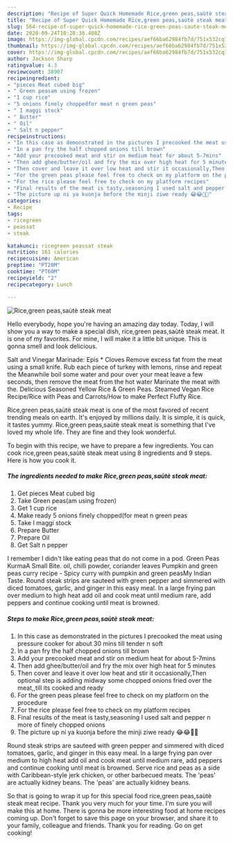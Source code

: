 ```yaml
---
description: "Recipe of Super Quick Homemade Rice,green peas,saùtè steak meat"
title: "Recipe of Super Quick Homemade Rice,green peas,saùtè steak meat"
slug: 564-recipe-of-super-quick-homemade-rice-green-peas-saute-steak-meat
date: 2020-09-24T10:28:38.408Z
image: https://img-global.cpcdn.com/recipes/aef66ba62984fb7d/751x532cq70/ricegreen-peassaute-steak-meat-recipe-main-photo.jpg
thumbnail: https://img-global.cpcdn.com/recipes/aef66ba62984fb7d/751x532cq70/ricegreen-peassaute-steak-meat-recipe-main-photo.jpg
cover: https://img-global.cpcdn.com/recipes/aef66ba62984fb7d/751x532cq70/ricegreen-peassaute-steak-meat-recipe-main-photo.jpg
author: Jackson Sharp
ratingvalue: 4.3
reviewcount: 38907
recipeingredient:
- "pieces Meat cubed big"
- " Green peasam using frozen"
- "1 cup rice"
- "5 onions finely choppedfor meat n green peas"
- " I maggi stock"
- " Butter"
- " Oil"
- " Salt n pepper"
recipeinstructions:
- "In this case as demonstrated in the pictures I precooked the meat using pressure cooker for about 30 mins till tender n soft"
- "In a pan fry the half chopped onions till brown"
- "Add your precooked meat and stir on medium heat for about 5-7mins"
- "Then add ghee/butter/oil and fry the mix over high heat for 5 minutes"
- "Then cover and leave it over low heat and stir it occasionally,Then optional step is adding midway some chopped onions fried over the meat,,till its cooked and ready"
- "For the green peas please feel free to check on my platform on the procedure"
- "For the rice please feel free to check on my platform recipes"
- "Final results of the meat is tasty,seasoning I used salt and pepper n more of finely chopped onions"
- "The picture up ni ya kuonja before the minji ziwe ready 😂😂🙈🙈"
categories:
- Recipe
tags:
- ricegreen
- peassat
- steak

katakunci: ricegreen peassat steak 
nutrition: 161 calories
recipecuisine: American
preptime: "PT20M"
cooktime: "PT60M"
recipeyield: "2"
recipecategory: Lunch

---
```



![Rice,green peas,saùtè steak meat](https://img-global.cpcdn.com/recipes/aef66ba62984fb7d/751x532cq70/ricegreen-peassaute-steak-meat-recipe-main-photo.jpg)

Hello everybody, hope you're having an amazing day today. Today, I will show you a way to make a special dish, rice,green peas,saùtè steak meat. It is one of my favorites. For mine, I will make it a little bit unique. This is gonna smell and look delicious.

Salt and Vinegar Marinade: Epis * Cloves Remove excess fat from the meat using a small knife. Rub each piece of turkey with lemons, rinse and repeat the Meanwhile boil some water and pour over your meat leave a few seconds, then remove the meat from the hot water Marinate the meat with the. Delicious Seasoned Yellow Rice &amp; Green Peas. Steamed Vegan Rice Recipe/Rice with Peas and Carrots/How to make Perfect Fluffy Rice.

Rice,green peas,saùtè steak meat is one of the most favored of recent trending meals on earth. It's enjoyed by millions daily. It is simple, it is quick, it tastes yummy. Rice,green peas,saùtè steak meat is something that I've loved my whole life. They are fine and they look wonderful.


To begin with this recipe, we have to prepare a few ingredients. You can cook rice,green peas,saùtè steak meat using 8 ingredients and 9 steps. Here is how you cook it.

<!--inarticleads1-->

##### The ingredients needed to make Rice,green peas,saùtè steak meat:

1. Get pieces Meat cubed big
1. Take  Green peas(am using frozen)
1. Get 1 cup rice
1. Make ready 5 onions finely chopped(for meat n green peas
1. Take  I maggi stock
1. Prepare  Butter
1. Prepare  Oil
1. Get  Salt n pepper


I remember I didn&#39;t like eating peas that do not come in a pod. Green Peas KurmaA Small Bite. oil, chilli powder, coriander leaves Pumpkin and green peas curry recipe - Spicy curry with pumpkin and green peasMy Indian Taste. Round steak strips are sauteed with green pepper and simmered with diced tomatoes, garlic, and ginger in this easy meal. In a large frying pan over medium to high heat add oil and cook meat until medium rare, add peppers and continue cooking until meat is browned. 

<!--inarticleads2-->

##### Steps to make Rice,green peas,saùtè steak meat:

1. In this case as demonstrated in the pictures I precooked the meat using pressure cooker for about 30 mins till tender n soft
1. In a pan fry the half chopped onions till brown
1. Add your precooked meat and stir on medium heat for about 5-7mins
1. Then add ghee/butter/oil and fry the mix over high heat for 5 minutes
1. Then cover and leave it over low heat and stir it occasionally,Then optional step is adding midway some chopped onions fried over the meat,,till its cooked and ready
1. For the green peas please feel free to check on my platform on the procedure
1. For the rice please feel free to check on my platform recipes
1. Final results of the meat is tasty,seasoning I used salt and pepper n more of finely chopped onions
1. The picture up ni ya kuonja before the minji ziwe ready 😂😂🙈🙈


Round steak strips are sauteed with green pepper and simmered with diced tomatoes, garlic, and ginger in this easy meal. In a large frying pan over medium to high heat add oil and cook meat until medium rare, add peppers and continue cooking until meat is browned. Serve rice and peas as a side with Caribbean-style jerk chicken, or other barbecued meats. The &#39;peas&#39; are actually kidney beans. The &#39;peas&#39; are actually kidney beans. 

So that is going to wrap it up for this special food rice,green peas,saùtè steak meat recipe. Thank you very much for your time. I'm sure you will make this at home. There is gonna be more interesting food at home recipes coming up. Don't forget to save this page on your browser, and share it to your family, colleague and friends. Thank you for reading. Go on get cooking!
